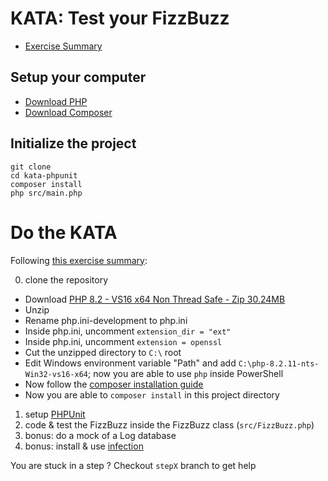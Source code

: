 # KATA: Test your FizzBuzz

- [Exercise Summary](https://codingdojo.org/kata/FizzBuzz/)

## Setup your computer

- [Download PHP](https://windows.php.net/downloads/releases/php-8.2.11-nts-Win32-vs16-x64.zip)
- [Download Composer](https://getcomposer.org/download/)

## Initialize the project

```
git clone
cd kata-phpunit
composer install
php src/main.php
```

# Do the KATA

Following [this exercise summary](https://codingdojo.org/kata/FizzBuzz/):

0. clone the repository

- Download [PHP 8.2 - VS16 x64 Non Thread Safe - Zip 30.24MB](https://windows.php.net/download/)
- Unzip
- Rename php.ini-development to php.ini
- Inside php.ini, uncomment `extension_dir = "ext"`
- Inside php.ini, uncomment `extension = openssl`
- Cut the unzipped directory to `C:\` root
- Edit Windows environment variable "Path" and add `C:\php-8.2.11-nts-Win32-vs16-x64`; now you are able to use `php` inside PowerShell
- Now follow the [composer installation guide](https://getcomposer.org/download/)
- Now you are able to `composer install` in this project directory

1. setup [PHPUnit](https://phpunit.de/)
2. code & test the FizzBuzz inside the FizzBuzz class (`src/FizzBuzz.php`)
3. bonus: do a mock of a Log database
4. bonus: install & use [infection](https://infection.github.io/guide/)

You are stuck in a step ? Checkout `stepX` branch to get help

